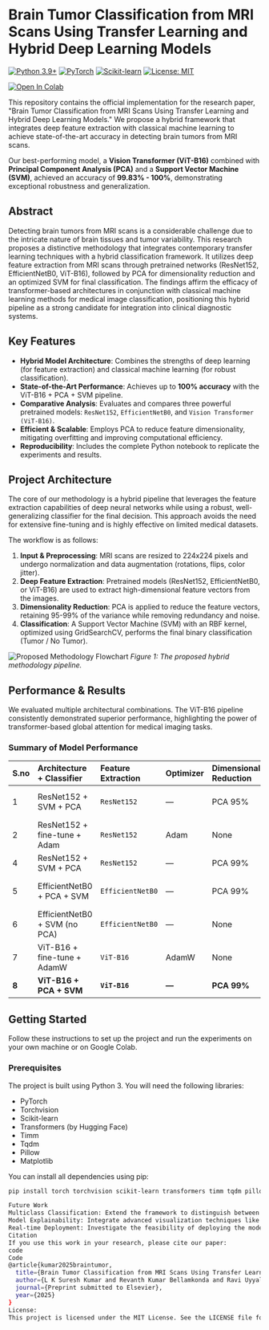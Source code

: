 # Brain Tumor Classification from MRI Scans Using Transfer Learning and Hybrid Deep Learning Models

[![Python 3.9+](https://img.shields.io/badge/Python-3.9+-blue.svg)](https://www.python.org/downloads/)
[![PyTorch](https://img.shields.io/badge/PyTorch-%23EE4C2C.svg?logo=pytorch&logoColor=white)](https://pytorch.org/)
[![Scikit-learn](https://img.shields.io/badge/scikit--learn-%23F7931E.svg?logo=scikit-learn&logoColor=white)](https://scikit-learn.org/)
[![License: MIT](https://img.shields.io/badge/License-MIT-yellow.svg)](https://opensource.org/licenses/MIT)

[![Open In Colab](https://colab.research.google.com/assets/colab-badge.svg)](https://colab.research.google.com/github/Kumar-coder98/-BRAIN-TUMOR-CLASSIFICATION-FROM-MRI-SCANS-USING-TRANSFER-LEARNING-AND-HYBRID-DEEP-LEARNING-MODELS/blob/main/braintumordetection.ipynb)

This repository contains the official implementation for the research paper, "Brain Tumor Classification from MRI Scans Using Transfer Learning and Hybrid Deep Learning Models." We propose a hybrid framework that integrates deep feature extraction with classical machine learning to achieve state-of-the-art accuracy in detecting brain tumors from MRI scans.

Our best-performing model, a **Vision Transformer (ViT-B16)** combined with **Principal Component Analysis (PCA)** and a **Support Vector Machine (SVM)**, achieved an accuracy of **99.83% - 100%**, demonstrating exceptional robustness and generalization.

## Abstract

Detecting brain tumors from MRI scans is a considerable challenge due to the intricate nature of brain tissues and tumor variability. This research proposes a distinctive methodology that integrates contemporary transfer learning techniques with a hybrid classification framework. It utilizes deep feature extraction from MRI scans through pretrained networks (ResNet152, EfficientNetB0, ViT-B16), followed by PCA for dimensionality reduction and an optimized SVM for final classification. The findings affirm the efficacy of transformer-based architectures in conjunction with classical machine learning methods for medical image classification, positioning this hybrid pipeline as a strong candidate for integration into clinical diagnostic systems.

## Key Features

- **Hybrid Model Architecture**: Combines the strengths of deep learning (for feature extraction) and classical machine learning (for robust classification).
- **State-of-the-Art Performance**: Achieves up to **100% accuracy** with the ViT-B16 + PCA + SVM pipeline.
- **Comparative Analysis**: Evaluates and compares three powerful pretrained models: `ResNet152`, `EfficientNetB0`, and `Vision Transformer (ViT-B16)`.
- **Efficient & Scalable**: Employs PCA to reduce feature dimensionality, mitigating overfitting and improving computational efficiency.
- **Reproducibility**: Includes the complete Python notebook to replicate the experiments and results.

## Project Architecture

The core of our methodology is a hybrid pipeline that leverages the feature extraction capabilities of deep neural networks while using a robust, well-generalizing classifier for the final decision. This approach avoids the need for extensive fine-tuning and is highly effective on limited medical datasets.

The workflow is as follows:

1.  **Input & Preprocessing**: MRI scans are resized to 224x224 pixels and undergo normalization and data augmentation (rotations, flips, color jitter).
2.  **Deep Feature Extraction**: Pretrained models (ResNet152, EfficientNetB0, or ViT-B16) are used to extract high-dimensional feature vectors from the images.
3.  **Dimensionality Reduction**: PCA is applied to reduce the feature vectors, retaining 95-99% of the variance while removing redundancy and noise.
4.  **Classification**: A Support Vector Machine (SVM) with an RBF kernel, optimized using GridSearchCV, performs the final binary classification (Tumor / No Tumor).

![Proposed Methodology Flowchart](assets/pipeline_flowchart.png)
*Figure 1: The proposed hybrid methodology pipeline.*

## Performance & Results

We evaluated multiple architectural combinations. The ViT-B16 pipeline consistently demonstrated superior performance, highlighting the power of transformer-based global attention for medical imaging tasks.

### Summary of Model Performance

| S.no | Architecture + Classifier         | Feature Extraction | Optimizer | Dimensionality Reduction | Classifier and Kernel              | Augmentations | Accuracy (%)  |
| :--- | :-------------------------------- | :----------------- | :-------- | :----------------------- | :--------------------------------- | :------------ | :------------ |
| 1    | ResNet152 + SVM + PCA             | `ResNet152`        | —         | PCA 95%                  | SVM (poly, deg=4, C=5, γ=0.1)      | Yes           | 98.54         |
| 2    | ResNet152 + fine-tune + Adam      | `ResNet152`        | Adam      | None                     | FC Softmax                         | Yes           | 99.50         |
| 4    | ResNet152 + SVM + PCA             | `ResNet152`        | —         | PCA 99%                  | SVM (RBF), C=1, γ=auto             | No            | 98.00-98.17   |
| 5    | EfficientNetB0 + PCA + SVM        | `EfficientNetB0`   | —         | PCA 99%                  | SVM (RBF), C=10, γ=0.001           | Yes           | 98.30-99.00   |
| 6    | EfficientNetB0 + SVM (no PCA)     | `EfficientNetB0`   | —         | None                     | SVM (RBF), C=10-500, γ=0.001       | Yes           | 98.60-99.00   |
| 7    | ViT-B16 + fine-tune + AdamW       | `ViT-B16`          | AdamW     | None                     | FC Softmax                         | Yes           | 99.67         |
| **8**  | **ViT-B16 + PCA + SVM**           | **`ViT-B16`**      | **—**     | **PCA 99%**              | **SVM (RBF), GridSearchCV**        | **Yes**       | **99.83-100** |

## Getting Started

Follow these instructions to set up the project and run the experiments on your own machine or on Google Colab.

### Prerequisites

The project is built using Python 3. You will need the following libraries:
- PyTorch
- Torchvision
- Scikit-learn
- Transformers (by Hugging Face)
- Timm
- Tqdm
- Pillow
- Matplotlib

You can install all dependencies using pip:
```bash
pip install torch torchvision scikit-learn transformers timm tqdm pillow matplotlib

Future Work
Multiclass Classification: Extend the framework to distinguish between different tumor types (e.g., glioma, meningioma, pituitary).
Model Explainability: Integrate advanced visualization techniques like Grad-CAM to improve clinical trust.
Real-time Deployment: Investigate the feasibility of deploying the model as a real-time diagnostic tool.
Citation
If you use this work in your research, please cite our paper:
code
Code
@article{kumar2025braintumor,
  title={Brain Tumor Classification from MRI Scans Using Transfer Learning and Hybrid Deep Learning Models},
  author={L K Suresh Kumar and Revanth Kumar Bellamkonda and Ravi Uyyala},
  journal={Preprint submitted to Elsevier},
  year={2025}
}
License:
This project is licensed under the MIT License. See the LICENSE file for details.